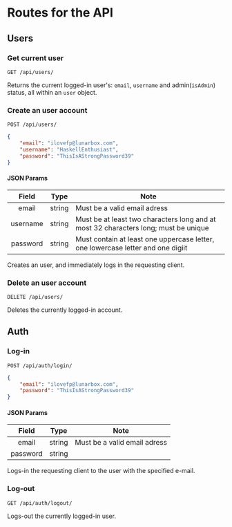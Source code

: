 # Routes for the API

## Users

### Get current user

`GET /api/users/`

Returns the current logged-in user's: `email`, `username` and admin(`isAdmin`) status, all within an `user` object.

### Create an user account

`POST /api/users/`

```json
{
    "email": "ilovefp@lunarbox.com",
    "username": "HaskellEnthusiast",
    "password": "ThisIsAStrongPassword39"
}
```

#### JSON Params

|  Field   |  Type  | Note                                                                                |
| :------: | :----: | ----------------------------------------------------------------------------------- |
|  email   | string | Must be a valid email adress                                                        |
| username | string | Must be at least two characters long and at most 32 characters long; must be unique |
| password | string | Must contain at least one uppercase letter, one lowercase letter and one digiit     |

Creates an user, and immediately logs in the requesting client.

### Delete an user account

`DELETE /api/users/`

Deletes the currently logged-in account.

## Auth

### Log-in

`POST /api/auth/login/`

```json
{
    "email": "ilovefp@lunarbox.com",
    "password": "ThisIsAStrongPassword39"
}
```

#### JSON Params

|  Field   |  Type  | Note                         |
| :------: | :----: | ---------------------------- |
|  email   | string | Must be a valid email adress |
| password | string |                              |

Logs-in the requesting client to the user with the specified e-mail.

### Log-out

`GET /api/auth/logout/`

Logs-out the currently logged-in user.
